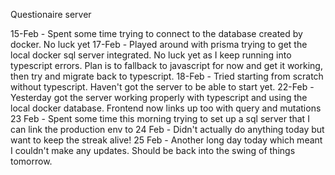 Questionaire server

15-Feb - Spent some time trying to connect to the database created by docker. No luck yet
17-Feb - Played around with prisma trying to get the local docker sql server integrated. No luck yet as I keep running into typescript errors. Plan is to fallback to javascript for now and get it working, then try and migrate back to typescript.
18-Feb - Tried starting from scratch without typescript. Haven't got the server to be able to start yet.
22-Feb - Yesterday got the server working properly with typescript and using the local docker database. Frontend now links up too with query and mutations
23 Feb - Spent some time this morning trying to set up a sql server that I can link the production env to
24 Feb - Didn't actually do anything today but want to keep the streak alive!
25 Feb - Another long day today which meant I couldn't make any updates. Should be back into the swing of things tomorrow.
